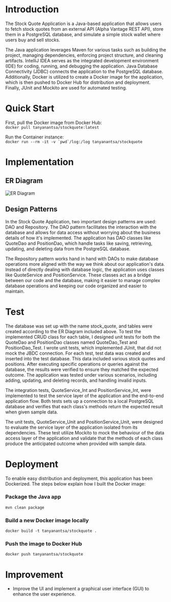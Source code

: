 # Introduction
The Stock Quote Application is a Java-based application that allows users to fetch stock
 quotes from an external API (Alpha Vantage REST API), store them in a PostgreSQL
 database, and simulate a simple stock wallet where users buy and sell stocks.

The Java application leverages Maven for various tasks such as building the project,
 managing dependencies, enforcing project structure, and cleaning artifacts. IntelliJ
 IDEA serves as the integrated development environment (IDE) for coding, running, and
 debugging the application. Java Database Connectivity (JDBC) connects the application
 to the PostgreSQL database. Additionally, Docker is utilized to create a Docker image
 for the application, which is then pushed to Docker Hub for distribution and deployment.
 Finally, JUnit and Mockito are used for automated testing.

# Quick Start
First, pull the Docker image from Docker Hub:  
```docker pull tanyanantsa/stockquote:latest```   
  
Run the Container instance:  
```docker run --rm -it -v `pwd`/log:/log tanyanantsa/stockquote```  

# Implementation
## ER Diagram
![ER Diagram](./stockquoteERD.png "stockquoteERD.png")  

## Design Patterns
In the Stock Quote Application, two important design patterns are used: DAO and
 Repository. The DAO pattern facilitates the interaction with the database and allows
 for data access without worrying about the business details of how it's implemented.
 The application has DAO classes like QuoteDao and PositionDao, which handle tasks
 like saving, retrieving, updating, and deleting data from the PostgreSQL database.

The Repository pattern works hand in hand with DAOs to make database operations more
 aligned with the way we think about our application's data. Instead of directly dealing
 with database logic, the application uses classes like QuoteService and PositionService.
 These classes act as a bridge between our code and the database, making it easier to
 manage complex database operations and keeping our code organized and easier to maintain.

# Test
The database was set up with the name stock_quote, and tables were created according to
 the ER Diagram included above. To test the implemented CRUD class for each table, I
 designed unit tests for both the QuoteDao and PositionDao classes named QuoteDao_Test
 and PositionDao_Test. I wrote unit tests, which implemented JUnit, that did not mock
 the JBDC connection. For each test, test data was created and inserted into the test
 database. This data included various stock quotes and positions. After executing specific
 operations or queries against the database, the results were verified to ensure they
 matched the expected outcome. The application was tested under various scenarios,
 including adding, updating, and deleting records, and handling invalid inputs.  
 
The integration tests, QuoteService_Int and PositionService_Int, were implemented to test
 the service layer of the application and the end-to-end application flow. Both tests
 sets up a connection to a local PostgreSQL database and verifies that each class's methods
 return the expected result when given sample data.  
 
The unit tests, QuoteService_Unit and PositionService_Unit, were designed to evaluate
 the service layer of the application isolated from its dependencies. These test
 utilize Mockito to mock the behaviour of the data access layer of the application and
 validate that the methods of each class produce the anticipated outcome when provided
 with sample data.  

# Deployment
To enable easy distribution and deployment, this application has been Dockerized.
 The steps below explain how I built the Docker image:

### Package the Java app
```mvn clean package```

### Build a new Docker image locally
```docker build -t tanyanantsa/stockquote .```

### Push the image to Docker Hub
```docker push tanyanantsa/stockquote```

# Improvement
- Improve the UI and implement a graphical user interface (GUI) to enhance the user
 experience.
